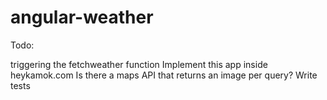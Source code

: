 # angular-weather

Todo:

triggering the fetchweather function
Implement this app inside heykamok.com
Is there a maps API that returns an image per query?
Write tests